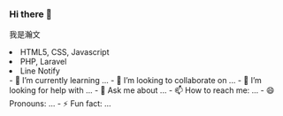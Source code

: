 ### Hi there 👋
我是瀚文

<li>HTML5, CSS, Javascript</li>
<li>PHP, Laravel</li>
<li>Line Notify</li>
- 🌱 I’m currently learning ...
- 👯 I’m looking to collaborate on ...
- 🤔 I’m looking for help with ...
- 💬 Ask me about ...
- 📫 How to reach me: ...
- 😄 Pronouns: ...
- ⚡ Fun fact: ...

